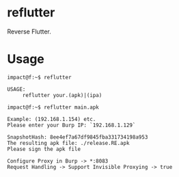 reflutter
=========

Reverse Flutter.


Usage
=====

```console
impact@f:~$ reflutter

USAGE:
     reflutter your.(apk)|(ipa)
```
```console
impact@f:~$ reflutter main.apk

Example: (192.168.1.154) etc.
Please enter your Burp IP: `192.168.1.129`

SnapshotHash: 8ee4ef7a67df9845fba331734198a953
The resulting apk file: ./release.RE.apk
Please sign the apk file

Configure Proxy in Burp -> *:8083
Request Handling -> Support Invisible Proxying -> true
```
